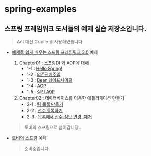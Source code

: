 # spring-examples

## 스프링 프레임워크 도서들의 예제 실습 저장소입니다.

>  Ant 대신 Gradle 을 사용하였습니다.
- [예제로 쉽게 배우는 스프링 프레임워크 3.0](http://www.hanbit.co.kr/store/books/look.php?p_code=B4696054245) 예제

    1. Chapter01 : 스프링DI 와 AOP에 대해
        - 1-1 : [Hello Spring!](https://github.com/sungjunyoung/spring-examples/tree/master/learn-spring-by-example/1-1)
        - 1-2 : [의존관계주입](https://github.com/sungjunyoung/spring-examples/tree/master/learn-spring-by-example/1-2)
        - 1-3 : [Bean 라이프사이클](https://github.com/sungjunyoung/spring-examples/tree/master/learn-spring-by-example/1-3)
        - 1-4 : [AOP](https://github.com/sungjunyoung/spring-examples/tree/master/learn-spring-by-example/1-4)
        - 1-5 : [실전 AOP](https://github.com/sungjunyoung/spring-examples/tree/master/learn-spring-by-example/1-5)
    2. Chapter02 : 데이터베이스를 이용한 애플리케이션 만들기
        - 2-1 : [팀 목록 만들기](https://github.com/sungjunyoung/spring-examples/tree/master/learn-spring-by-example/2-1)
        - 2-2 : [선수 등록하기](https://github.com/sungjunyoung/spring-examples/tree/master/learn-spring-by-example/2-2)
        - 2-3 : [목록에서 선수 정보 변경, 제거](https://github.com/sungjunyoung/spring-examples/tree/master/learn-spring-by-example/2-3)

    > 토비의 스프링으로 넘어갑니당..

- [토비의 스프링](http://www.acornpub.co.kr/book/toby-spring3.1-vol1) 예제
    > 준비중입니다.
